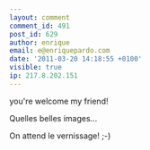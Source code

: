 ```yaml
---
layout: comment
comment_id: 491
post_id: 629
author: enrique
email: e@enriquepardo.com
date: '2011-03-20 14:18:55 +0100'
visible: true
ip: 217.8.202.151
---
```

you're welcome my friend!

Quelles belles images...

On attend le vernissage! ;-)
